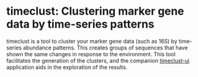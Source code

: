 # timeclust: Clustering marker gene data by time-series patterns
timeclust is a tool to cluster your marker gene data (such as 16S) by time-series abundance patterns. This creates groups of sequences that have shown the same changes in response to the environment. This tool facilitates the generation of the clusters, and the companion [timeclust-ui](https://github.com/beiko-lab/timeclust-ui) application aids in the exploration of the results.
